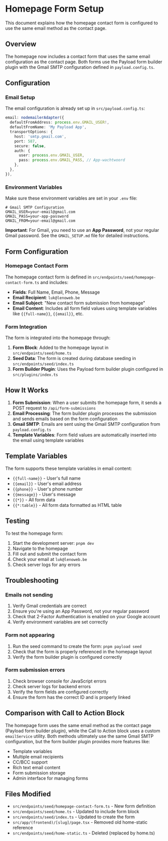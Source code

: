 # Homepage Form Setup

This document explains how the homepage contact form is configured to use the same email method as the contact page.

## Overview

The homepage now includes a contact form that uses the same email configuration as the contact page. Both forms use the Payload form builder plugin with the Gmail SMTP configuration defined in `payload.config.ts`.

## Configuration

### Email Setup

The email configuration is already set up in `src/payload.config.ts`:

```typescript
email: nodemailerAdapter({
  defaultFromAddress: process.env.GMAIL_USER!,
  defaultFromName: 'My Payload App',
  transportOptions: {
    host: 'smtp.gmail.com',
    port: 587,
    secure: false,
    auth: {
      user: process.env.GMAIL_USER,
      pass: process.env.GMAIL_PASS, // App-wachtwoord
    },
  },
}),
```

### Environment Variables

Make sure these environment variables are set in your `.env` file:

```env
# Gmail SMTP Configuration
GMAIL_USER=your-email@gmail.com
GMAIL_PASS=your-app-password
GMAIL_FROM=your-email@gmail.com
```

**Important**: For Gmail, you need to use an **App Password**, not your regular Gmail password. See the `GMAIL_SETUP.md` file for detailed instructions.

## Form Configuration

### Homepage Contact Form

The homepage contact form is defined in `src/endpoints/seed/homepage-contact-form.ts` and includes:

- **Fields**: Full Name, Email, Phone, Message
- **Email Recipient**: `luk@lenoweb.be`
- **Email Subject**: "New contact form submission from homepage"
- **Email Content**: Includes all form field values using template variables like `{{full-name}}`, `{{email}}`, etc.

### Form Integration

The form is integrated into the homepage through:

1. **Form Block**: Added to the homepage layout in `src/endpoints/seed/home.ts`
2. **Seed Data**: The form is created during database seeding in `src/endpoints/seed/index.ts`
3. **Form Builder Plugin**: Uses the Payload form builder plugin configured in `src/plugins/index.ts`

## How It Works

1. **Form Submission**: When a user submits the homepage form, it sends a POST request to `/api/form-submissions`
2. **Email Processing**: The form builder plugin processes the submission and sends emails based on the form configuration
3. **Gmail SMTP**: Emails are sent using the Gmail SMTP configuration from `payload.config.ts`
4. **Template Variables**: Form field values are automatically inserted into the email using template variables

## Template Variables

The form supports these template variables in email content:

- `{{full-name}}` - User's full name
- `{{email}}` - User's email address
- `{{phone}}` - User's phone number
- `{{message}}` - User's message
- `{{*}}` - All form data
- `{{*:table}}` - All form data formatted as HTML table

## Testing

To test the homepage form:

1. Start the development server: `pnpm dev`
2. Navigate to the homepage
3. Fill out and submit the contact form
4. Check your email at `luk@lenoweb.be`
5. Check server logs for any errors

## Troubleshooting

### Emails not sending

1. Verify Gmail credentials are correct
2. Ensure you're using an App Password, not your regular password
3. Check that 2-Factor Authentication is enabled on your Google account
4. Verify environment variables are set correctly

### Form not appearing

1. Run the seed command to create the form: `pnpm payload seed`
2. Check that the form is properly referenced in the homepage layout
3. Verify the form builder plugin is configured correctly

### Form submission errors

1. Check browser console for JavaScript errors
2. Check server logs for backend errors
3. Verify the form fields are configured correctly
4. Ensure the form has the correct ID and is properly linked

## Comparison with Call to Action Block

The homepage form uses the same email method as the contact page (Payload form builder plugin), while the Call to Action block uses a custom `emailService` utility. Both methods ultimately use the same Gmail SMTP configuration, but the form builder plugin provides more features like:

- Template variables
- Multiple email recipients
- CC/BCC support
- Rich text email content
- Form submission storage
- Admin interface for managing forms

## Files Modified

- `src/endpoints/seed/homepage-contact-form.ts` - New form definition
- `src/endpoints/seed/home.ts` - Updated to include form block
- `src/endpoints/seed/index.ts` - Updated to create the form
- `src/app/(frontend)/[slug]/page.tsx` - Removed old home-static reference
- `src/endpoints/seed/home-static.ts` - Deleted (replaced by home.ts)
